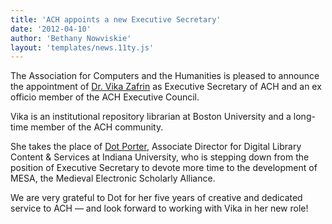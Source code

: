 ```yaml
---
title: 'ACH appoints a new Executive Secretary'
date: '2012-04-10'
author: 'Bethany Nowviskie'
layout: 'templates/news.11ty.js'
---
```

The Association for Computers and the Humanities is pleased to announce the appointment of [Dr. Vika Zafrin](http://www.linkedin.com/in/vikazafrin) as Executive Secretary of ACH and an ex officio member of the ACH Executive Council.

Vika is an institutional repository librarian at Boston University and a long-time member of the ACH community.

She takes the place of [Dot Porter](http://www.linkedin.com/pub/dot-porter/a/937/482), Associate Director for Digital Library Content &amp; Services at Indiana University, who is stepping down from the position of Executive Secretary to devote more time to the development of MESA, the Medieval Electronic Scholarly Alliance.

We are very grateful to Dot for her five years of creative and dedicated service to ACH — and look forward to working with Vika in her new role!
